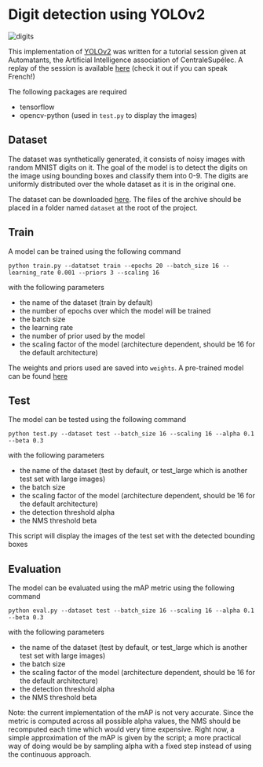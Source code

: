 # Digit detection using YOLOv2

![digits](https://drive.google.com/uc?export=view&id=1i9CwzKJ4iVLj73W_eDjDrLIltZ4AMV1p)

This implementation of [YOLOv2](https://arxiv.org/abs/1612.08242) was written for a tutorial session given at Automatants, the Artificial Intelligence association of CentraleSupélec. A replay of the session is available [here](https://www.youtube.com/watch?v=8b2oOXX2uuU) (check it out if you can speak French!)

The following packages are required
 - tensorflow
 - opencv-python (used in `test.py` to display the images)

## Dataset

The dataset was synthetically generated, it consists of noisy images with random MNIST digits on it. The goal of the model is to detect the digits on the image using bounding boxes and classify them into 0-9. The digits are uniformly distributed over the whole dataset as it is in the original one.

The dataset can be downloaded [here](https://drive.google.com/file/d/1f51LLoxgKkyPmR5YesOFmfmZs2DBpZES/view?usp=share_link). The files of the archive should be placed in a folder named `dataset` at the root of the project.

## Train

A model can be trained using the following command

`python train.py --datatset train --epochs 20 --batch_size 16 --learning_rate 0.001 --priors 3 --scaling 16`

with the following parameters
 - the name of the dataset (train by default)
 - the number of epochs over which the model will be trained
 - the batch size
 - the learning rate
 - the number of prior used by the model
 - the scaling factor of the model (architecture dependent, should be 16 for the default architecture)

The weights and priors used are saved into `weights`. A pre-trained model can be found [here](https://drive.google.com/file/d/1zZk16IYVg1nWby0jD_tANj0rggkkIHUR/view?usp=share_link)

## Test

The model can be tested using the following command

`python test.py --dataset test --batch_size 16 --scaling 16 --alpha 0.1 --beta 0.3`

with the following parameters
 - the name of the dataset (test by default, or test_large which is another test set with large images)
 - the batch size
 - the scaling factor of the model (architecture dependent, should be 16 for the default architecture)
 - the detection threshold alpha
 - the NMS threshold beta

This script will display the images of the test set with the detected bounding boxes

## Evaluation

The model can be evaluated using the mAP metric using the following command

`python eval.py --dataset test --batch_size 16 --scaling 16 --alpha 0.1 --beta 0.3`

with the following parameters
 - the name of the dataset (test by default, or test_large which is another test set with large images)
 - the batch size
 - the scaling factor of the model (architecture dependent, should be 16 for the default architecture)
 - the detection threshold alpha
 - the NMS threshold beta

Note: the current implementation of the mAP is not very accurate. Since the metric is computed across all possible alpha values, the NMS should be recomputed each time which would very time expensive. Right now, a simple approximation of the mAP is given by the script; a more practical way of doing would be by sampling alpha with a fixed step instead of using the continuous approach.
